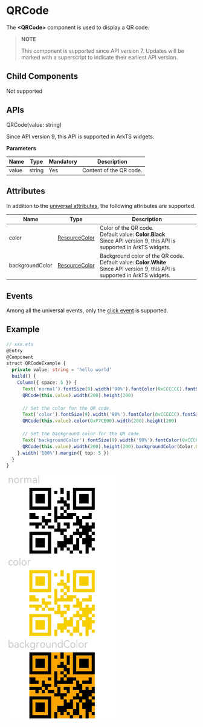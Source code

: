 # QRCode

The **\<QRCode>** component is used to display a QR code.

>  **NOTE**
>
> This component is supported since API version 7. Updates will be marked with a superscript to indicate their earliest API version.


## Child Components

Not supported


## APIs

QRCode(value: string)

Since API version 9, this API is supported in ArkTS widgets.

**Parameters**

| Name| Type| Mandatory| Description|
| -------- | -------- | -------- | -------- |
| value | string | Yes| Content of the QR code.|

## Attributes

In addition to the [universal attributes](ts-universal-attributes-size.md), the following attributes are supported.

| Name| Type| Description|
| -------- | -------- | -------- |
| color | [ResourceColor](ts-types.md#resourcecolor) | Color of the QR code.<br>Default value: **Color.Black**<br>Since API version 9, this API is supported in ArkTS widgets.|
| backgroundColor | [ResourceColor](ts-types.md#resourcecolor) | Background color of the QR code.<br>Default value: **Color.White**<br>Since API version 9, this API is supported in ArkTS widgets.|


## Events

Among all the universal events, only the [click event](ts-universal-events-click.md) is supported.


## Example

```ts
// xxx.ets
@Entry
@Component
struct QRCodeExample {
  private value: string = 'hello world'
  build() {
    Column({ space: 5 }) {
      Text('normal').fontSize(9).width('90%').fontColor(0xCCCCCC).fontSize(30)
      QRCode(this.value).width(200).height(200)

      // Set the color for the QR code.
      Text('color').fontSize(9).width('90%').fontColor(0xCCCCCC).fontSize(30)
      QRCode(this.value).color(0xF7CE00).width(200).height(200)

      // Set the background color for the QR code.
      Text('backgroundColor').fontSize(9).width('90%').fontColor(0xCCCCCC).fontSize(30)
      QRCode(this.value).width(200).height(200).backgroundColor(Color.Orange)
    }.width('100%').margin({ top: 5 })
  }
}
```

![qrcode](figures/qrcode.png)
